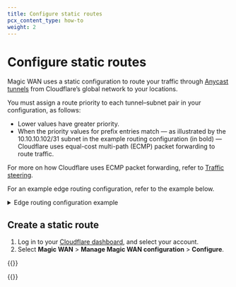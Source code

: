 ```yaml
---
title: Configure static routes
pcx_content_type: how-to
weight: 2
---
```


# Configure static routes

Magic WAN uses a static configuration to route your traffic through [Anycast tunnels](/magic-wan/about/tunnels-and-encapsulation/) from Cloudflare’s global network to your locations.

You must assign a route priority to each tunnel–subnet pair in your configuration, as follows:

- Lower values have greater priority.
- When the priority values for prefix entries match — as illustrated by the 10.10.10.102/31 subnet in the example routing configuration (in bold) — Cloudflare uses equal-cost multi-path (ECMP) packet forwarding to route traffic.

For more on how Cloudflare uses ECMP packet forwarding, refer to [Traffic steering](/magic-wan/about/traffic-steering/).

For an example edge routing configuration, refer to the example below.

<details>
  <summary>Edge routing configuration example</summary>
 
| Tunnel                         | Subnet               |    Priority   |
| ------------------------------ | -------------------- | ------------- |
| TUNNEL_1_IAD                   | **10.10.10.102/31**  | 100           |
| TUNNEL_2_IAD                   | **10.10.10.102/31**  | 100           |
| TUNNEL_3_ATL                   | **10.10.10.102/31**  | 100           |
| TUNNEL_4_ATL                   | **10.10.10.102/31**  | 100           |
| TUNNEL_1_IAD                   | 10.10.10.108/31      | 200           |
| TUNNEL_2_IAD                   | 10.10.10.108/31      | 200           |
| TUNNEL_3_ATL                   | 10.10.10.108/31      | 100           |
| TUNNEL_4_ATL                   | 10.10.10.108/31      | 100           |

</details>

## Create a static route

1. Log in to your [Cloudflare dashboard](https://dash.cloudflare.com/login), and select your account.
2. Select **Magic WAN** > **Manage Magic WAN configuration** > **Configure**.

{{<render file="../../magic-transit/_partials/_static-routes.md">}}

{{<render file="../../magic-transit/_partials/_scoped-routes.md">}}

